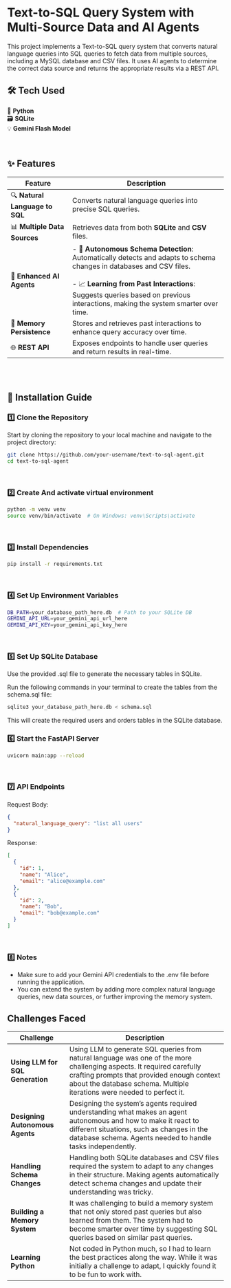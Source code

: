 # Text-to-SQL Query System with Multi-Source Data and AI Agents

This project implements a Text-to-SQL query system that converts natural language queries into SQL queries to fetch data from multiple sources, including a MySQL database and CSV files. It uses AI agents to determine the correct data source and returns the appropriate results via a REST API.

## 🛠️ Tech Used

🐍 **Python** </br>
🗃️ **SQLite**</br>
💡 **Gemini Flash Model** </br>

</br>
  
## ✨ Features

| Feature                        | Description                                                                                                       |
|---------------------------------|-------------------------------------------------------------------------------------------------------------------|
| 🔍 **Natural Language to SQL**  | Converts natural language queries into precise SQL queries.                                                       |
| 📊 **Multiple Data Sources**    | Retrieves data from both **SQLite** and **CSV** files.                                                            |
| 🤖 **Enhanced AI Agents**       | - 🧠 **Autonomous Schema Detection**: Automatically detects and adapts to schema changes in databases and CSV files. </br> </br> - 📈 **Learning from Past Interactions**: Suggests queries based on previous interactions, making the system smarter over time. |
| 💾 **Memory Persistence**       | Stores and retrieves past interactions to enhance query accuracy over time.                                        |
| 🌐 **REST API**                 | Exposes endpoints to handle user queries and return results in real-time.                                          |

</br>
</br>

  
## 🚀 Installation Guide

### 1️⃣ Clone the Repository

Start by cloning the repository to your local machine and navigate to the project directory:

```bash
git clone https://github.com/your-username/text-to-sql-agent.git
cd text-to-sql-agent
```

</br>

### 2️⃣ Create And activate virtual environment

``` bash
python -m venv venv
source venv/bin/activate  # On Windows: venv\Scripts\activate
```

</br>

### 3️⃣ Install Dependencies

```bash
pip install -r requirements.txt
```

</br>

### 4️⃣ Set Up Environment Variables

```bash
DB_PATH=your_database_path_here.db  # Path to your SQLite DB
GEMINI_API_URL=your_gemini_api_url_here
GEMINI_API_KEY=your_gemini_api_key_here
```

</br>

### 5️⃣ Set Up SQLite Database

Use the provided .sql file to generate the necessary tables in SQLite.

Run the following commands in your terminal to create the tables from the schema.sql file:

```bash
sqlite3 your_database_path_here.db < schema.sql
```

This will create the required users and orders tables in the SQLite database.
</br>

### 6️⃣ Start the FastAPI Server

``` bash
uvicorn main:app --reload
```

</br>

### 7️⃣ API Endpoints

Request Body:
```json
{
  "natural_language_query": "list all users"
}
```
Response:
```json
[
  {
    "id": 1,
    "name": "Alice",
    "email": "alice@example.com"
  },
  {
    "id": 2,
    "name": "Bob",
    "email": "bob@example.com"
  }
]
```
</br>

### 8️⃣ Notes

- Make sure to add your Gemini API credentials to the .env file before running the application. </br>
- You can extend the system by adding more complex natural language queries, new data sources, or further improving the memory system.

## Challenges Faced

| Challenge                          | Description                                                                                                                                                                                                                             |
|------------------------------------|-----------------------------------------------------------------------------------------------------------------------------------------------------------------------------------------------------------------------------------------|
| **Using LLM for SQL Generation**   | Using LLM to generate SQL queries from natural language was one of the more challenging aspects. It required carefully crafting prompts that provided enough context about the database schema. Multiple iterations were needed to perfect it. |
| **Designing Autonomous Agents**    | Designing the system’s agents required understanding what makes an agent autonomous and how to make it react to different situations, such as changes in the database schema. Agents needed to handle tasks independently.                   |
| **Handling Schema Changes**        | Handling both SQLite databases and CSV files required the system to adapt to any changes in their structure. Making agents automatically detect schema changes and update their understanding was tricky.                                  |
| **Building a Memory System**       | It was challenging to build a memory system that not only stored past queries but also learned from them. The system had to become smarter over time by suggesting SQL queries based on similar past queries.                             |
| **Learning Python**                | Not coded in Python much, so I had to learn the best practices along the way. While it was initially a challenge to adapt, I quickly found it to be fun to work with.                                                                     |


